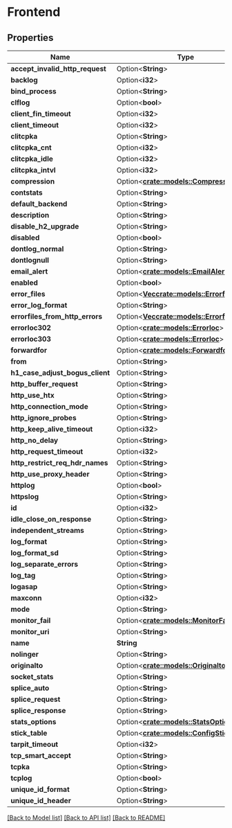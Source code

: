 # Frontend

## Properties

Name | Type | Description | Notes
------------ | ------------- | ------------- | -------------
**accept_invalid_http_request** | Option<**String**> |  | [optional]
**backlog** | Option<**i32**> |  | [optional]
**bind_process** | Option<**String**> |  | [optional]
**clflog** | Option<**bool**> |  | [optional]
**client_fin_timeout** | Option<**i32**> |  | [optional]
**client_timeout** | Option<**i32**> |  | [optional]
**clitcpka** | Option<**String**> |  | [optional]
**clitcpka_cnt** | Option<**i32**> |  | [optional]
**clitcpka_idle** | Option<**i32**> |  | [optional]
**clitcpka_intvl** | Option<**i32**> |  | [optional]
**compression** | Option<[**crate::models::Compression**](compression.md)> |  | [optional]
**contstats** | Option<**String**> |  | [optional]
**default_backend** | Option<**String**> |  | [optional]
**description** | Option<**String**> |  | [optional]
**disable_h2_upgrade** | Option<**String**> |  | [optional]
**disabled** | Option<**bool**> |  | [optional]
**dontlog_normal** | Option<**String**> |  | [optional]
**dontlognull** | Option<**String**> |  | [optional]
**email_alert** | Option<[**crate::models::EmailAlert**](email_alert.md)> |  | [optional]
**enabled** | Option<**bool**> |  | [optional]
**error_files** | Option<[**Vec<crate::models::Errorfile>**](errorfile.md)> |  | [optional]
**error_log_format** | Option<**String**> |  | [optional]
**errorfiles_from_http_errors** | Option<[**Vec<crate::models::Errorfiles>**](errorfiles.md)> |  | [optional]
**errorloc302** | Option<[**crate::models::Errorloc**](errorloc.md)> |  | [optional]
**errorloc303** | Option<[**crate::models::Errorloc**](errorloc.md)> |  | [optional]
**forwardfor** | Option<[**crate::models::Forwardfor**](forwardfor.md)> |  | [optional]
**from** | Option<**String**> |  | [optional]
**h1_case_adjust_bogus_client** | Option<**String**> |  | [optional]
**http_buffer_request** | Option<**String**> |  | [optional]
**http_use_htx** | Option<**String**> |  | [optional]
**http_connection_mode** | Option<**String**> |  | [optional]
**http_ignore_probes** | Option<**String**> |  | [optional]
**http_keep_alive_timeout** | Option<**i32**> |  | [optional]
**http_no_delay** | Option<**String**> |  | [optional]
**http_request_timeout** | Option<**i32**> |  | [optional]
**http_restrict_req_hdr_names** | Option<**String**> |  | [optional]
**http_use_proxy_header** | Option<**String**> |  | [optional]
**httplog** | Option<**bool**> |  | [optional]
**httpslog** | Option<**String**> |  | [optional]
**id** | Option<**i32**> |  | [optional]
**idle_close_on_response** | Option<**String**> |  | [optional]
**independent_streams** | Option<**String**> |  | [optional]
**log_format** | Option<**String**> |  | [optional]
**log_format_sd** | Option<**String**> |  | [optional]
**log_separate_errors** | Option<**String**> |  | [optional]
**log_tag** | Option<**String**> |  | [optional]
**logasap** | Option<**String**> |  | [optional]
**maxconn** | Option<**i32**> |  | [optional]
**mode** | Option<**String**> |  | [optional]
**monitor_fail** | Option<[**crate::models::MonitorFail**](monitor_fail.md)> |  | [optional]
**monitor_uri** | Option<**String**> |  | [optional]
**name** | **String** |  | 
**nolinger** | Option<**String**> |  | [optional]
**originalto** | Option<[**crate::models::Originalto**](originalto.md)> |  | [optional]
**socket_stats** | Option<**String**> |  | [optional]
**splice_auto** | Option<**String**> |  | [optional]
**splice_request** | Option<**String**> |  | [optional]
**splice_response** | Option<**String**> |  | [optional]
**stats_options** | Option<[**crate::models::StatsOptions**](stats_options.md)> |  | [optional]
**stick_table** | Option<[**crate::models::ConfigStickTable**](config_stick_table.md)> |  | [optional]
**tarpit_timeout** | Option<**i32**> |  | [optional]
**tcp_smart_accept** | Option<**String**> |  | [optional]
**tcpka** | Option<**String**> |  | [optional]
**tcplog** | Option<**bool**> |  | [optional]
**unique_id_format** | Option<**String**> |  | [optional]
**unique_id_header** | Option<**String**> |  | [optional]

[[Back to Model list]](../README.md#documentation-for-models) [[Back to API list]](../README.md#documentation-for-api-endpoints) [[Back to README]](../README.md)


